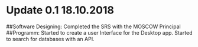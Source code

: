 # Update 0.1	18.10.2018
##Software Designing:
	Completed the SRS with the MOSCOW Principal
##Programm:
	Started to create a user Interface for the Desktop app.
	Started to search for databases with an API.
